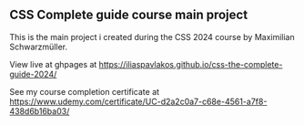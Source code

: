 ## CSS Complete guide course main project

This is the main project i created during the CSS 2024 course by Maximilian Schwarzmüller.

View live at ghpages at https://iliaspavlakos.github.io/css-the-complete-guide-2024/

See my course completion certificate at https://www.udemy.com/certificate/UC-d2a2c0a7-c68e-4561-a7f8-438d6b16ba03/
